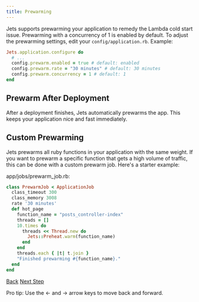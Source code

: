 ```yaml
---
title: Prewarming
---
```


Jets supports prewarming your application to remedy the Lambda cold start issue.  Prewarming with a concurrency of 1 is enabled by default.  To adjust the prewarming settings, edit your `config/application.rb`. Example:

```ruby
Jets.application.configure do
  # ...
  config.prewarm.enabled = true # default: enabled
  config.prewarm.rate = "30 minutes" # default: 30 minutes
  config.prewarm.concurrency = 1 # default: 1
end
```

## Prewarm After Deployment

After a deployment finishes, Jets automatically prewarms the app.  This keeps your application nice and fast immediately.

## Custom Prewarming

Jets prewarms all ruby functions in your application with the same weight. If you want to prewarm a specific function that gets a high volume of traffic, this can be done with a custom prewarm job.  Here's a starter example:

app/jobs/prewarm_job.rb:

```ruby
class PrewarmJob < ApplicationJob
  class_timeout 300
  class_memory 3008
  rate '30 minutes'
  def hot_page
    function_name = "posts_controller-index"
    threads = []
    10.times do
      threads << Thread.new do
        Jets::Preheat.warm(function_name)
      end
    end
    threads.each { |t| t.join }
    "Finished prewarming #{function_name}."
  end
end
```

<a id="prev" class="btn btn-basic" href="{% link _docs/function-properties.md %}">Back</a>
<a id="next" class="btn btn-primary" href="{% link _docs/env-files.md %}">Next Step</a>
<p class="keyboard-tip">Pro tip: Use the <- and -> arrow keys to move back and forward.</p>
